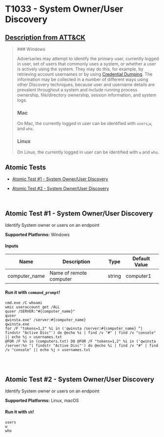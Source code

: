 # T1033 - System Owner/User Discovery
## [Description from ATT&CK](https://attack.mitre.org/wiki/Technique/T1033)
<blockquote>### Windows

Adversaries may attempt to identify the primary user, currently logged in user, set of users that commonly uses a system, or whether a user is actively using the system. They may do this, for example, by retrieving account usernames or by using [Credential Dumping](https://attack.mitre.org/techniques/T1003). The information may be collected in a number of different ways using other Discovery techniques, because user and username details are prevalent throughout a system and include running process ownership, file/directory ownership, session information, and system logs.

### Mac

On Mac, the currently logged in user can be identified with <code>users</code>,<code>w</code>, and <code>who</code>.

### Linux

On Linux, the currently logged in user can be identified with <code>w</code> and <code>who</code>.</blockquote>

## Atomic Tests

- [Atomic Test #1 - System Owner/User Discovery](#atomic-test-1---system-owneruser-discovery)

- [Atomic Test #2 - System Owner/User Discovery](#atomic-test-2---system-owneruser-discovery)


<br/>

## Atomic Test #1 - System Owner/User Discovery
Identify System owner or users on an endpoint

**Supported Platforms:** Windows


#### Inputs
| Name | Description | Type | Default Value | 
|------|-------------|------|---------------|
| computer_name | Name of remote computer | string | computer1|

#### Run it with `command_prompt`! 
```
cmd.exe /C whoami
wmic useraccount get /ALL
quser /SERVER:"#{computer_name}"
quser
qwinsta.exe" /server:#{computer_name}
qwinsta.exe
for /F "tokens=1,2" %i in ('qwinsta /server:#{computer_name} ^| findstr "Active Disc"') do @echo %i | find /v "#" | find /v "console" || echo %j > usernames.txt
@FOR /F %n in (computers.txt) DO @FOR /F "tokens=1,2" %i in ('qwinsta /server:%n ^| findstr "Active Disc"') do @echo %i | find /v "#" | find /v "console" || echo %j > usernames.txt
```



<br/>
<br/>

## Atomic Test #2 - System Owner/User Discovery
Identify System owner or users on an endpoint

**Supported Platforms:** Linux, macOS


#### Run it with `sh`! 
```
users
w
who
```



<br/>
